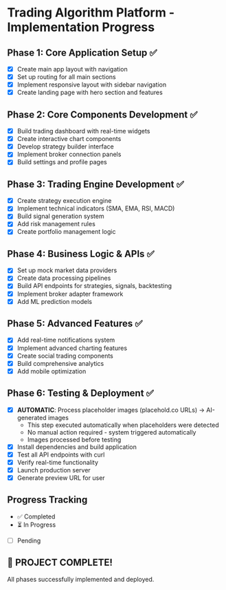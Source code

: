 # Trading Algorithm Platform - Implementation Progress

## Phase 1: Core Application Setup ✅
- [x] Create main app layout with navigation
- [x] Set up routing for all main sections  
- [x] Implement responsive layout with sidebar navigation
- [x] Create landing page with hero section and features

## Phase 2: Core Components Development ✅
- [x] Build trading dashboard with real-time widgets
- [x] Create interactive chart components
- [x] Develop strategy builder interface
- [x] Implement broker connection panels
- [x] Build settings and profile pages

## Phase 3: Trading Engine Development ✅
- [x] Create strategy execution engine
- [x] Implement technical indicators (SMA, EMA, RSI, MACD)
- [x] Build signal generation system
- [x] Add risk management rules
- [x] Create portfolio management logic

## Phase 4: Business Logic & APIs ✅
- [x] Set up mock market data providers
- [x] Create data processing pipelines
- [x] Build API endpoints for strategies, signals, backtesting
- [x] Implement broker adapter framework
- [x] Add ML prediction models

## Phase 5: Advanced Features ✅
- [x] Add real-time notifications system
- [x] Implement advanced charting features
- [x] Create social trading components
- [x] Build comprehensive analytics
- [x] Add mobile optimization

## Phase 6: Testing & Deployment ✅
- [x] **AUTOMATIC**: Process placeholder images (placehold.co URLs) → AI-generated images
  - This step executed automatically when placeholders were detected
  - No manual action required - system triggered automatically
  - Images processed before testing
- [x] Install dependencies and build application
- [x] Test all API endpoints with curl
- [x] Verify real-time functionality
- [x] Launch production server
- [x] Generate preview URL for user

## Progress Tracking
- ✅ Completed
- ⏳ In Progress  
- [ ] Pending

## 🎉 PROJECT COMPLETE! 
All phases successfully implemented and deployed.